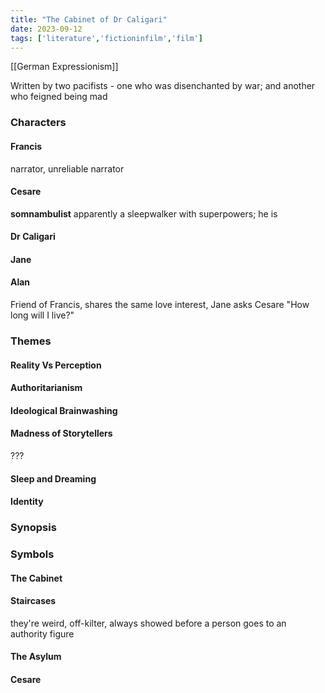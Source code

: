 ```yaml
---
title: "The Cabinet of Dr Caligari"
date: 2023-09-12
tags: ['literature','fictioninfilm','film']
---
```


[[German Expressionism]]

Written by two pacifists - one who was disenchanted by war; and another who feigned being mad 

### Characters
#### Francis
narrator, unreliable narrator
#### Cesare
**somnambulist**
apparently a sleepwalker with superpowers;
he is 
#### Dr Caligari

#### Jane
#### Alan
Friend of Francis, shares the same love interest, Jane
asks Cesare "How long will I live?" 

### Themes
#### Reality Vs Perception
#### Authoritarianism
#### Ideological Brainwashing
#### Madness of Storytellers
???
#### Sleep and Dreaming

#### Identity


### Synopsis

### Symbols
#### The Cabinet
#### Staircases
they're weird, off-kilter, always showed before a person goes to an authority figure
#### The Asylum

#### Cesare
